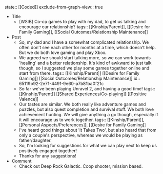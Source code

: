 state:: [[Coded]]
exclude-from-graph-view:: true

- Title
	- [WSIB] Co-op games to play with my dad, to get us talking and encourage our relationship?
	  tags:: [[Kinship/Parent]], [[Desire for Family Gaming]], [[Social Outcomes/Relationship Maintenance]]
- Post
	- So, my dad and I have a somewhat complicated relationship. We often don't see each other for months at a time, which doesn't help. But we do both love gaming and play Xbox.
	- We agreed we should start talking more, so we can work towards 'healing' and a better relationship. It's kind of awkward to just talk though, so I suggested we play some games together online and start from there.
	  tags:: [[Kinship/Parent]] [[Desire for Family Gaming]] [[Social Outcomes/Relationship Maintenance]]
	  id:: 65119b92-2e71-4491-9e60-a7b81ba0f21c
	- So far we've been playing Unravel 2, and having a good time!
	  tags:: [[Kinship/Parent]] [[Shared Experiences/Co-playing]] [[Positive Valence]]
	- Our tastes are similar. We both really like adventure games and puzzles, but also quest completion and survival stuff. We both love achievement hunting. We will give anything a go though, especially if it will encourage us to work together.
	  tags:: [[Kinship/Parent]], [[Personal Aspects/Preferences]], [[Desire for Family Gaming]]
	- I've heard good things about 'It Takes Two', but also heard that from only a couple's perspective, whereas we would be playing as father/daughter.
	- So, I'm looking for suggestions for what we can play next to keep us positively engaged together!
	- Thanks for any suggestions!
- Comment
	- Check out Deep Rock Galactic. Coop shooter, mission based.